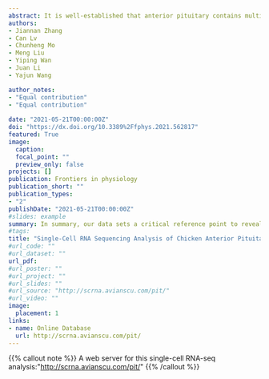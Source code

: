 ```yaml
---
abstract: It is well-established that anterior pituitary contains multiple endocrine cell populations, and each of them can secrete one/two hormone(s) to regulate vital physiological processes of vertebrates. However, the gene expression profiles of each pituitary cell population remains poorly characterized in most vertebrate groups. Here we analyzed the transcriptome of each cell population in adult chicken anterior pituitaries using single-cell RNA sequencing technology. The results showed that (1) four out of five known endocrine cell clusters have been identified and designated as the lactotrophs, thyrotrophs, corticotrophs, and gonadotrophs, respectively. Somatotrophs were not analyzed in the current study. Each cell cluster can express at least one known endocrine hormone, and novel marker genes (e.g., CD24 and HSPB1 in lactotrophs, NPBWR2 and NDRG1 in corticotrophs; DIO2 and SOUL in thyrotrophs, C5H11ORF96 and HPGDS in gonadotrophs) are identified. Interestingly, gonadotrophs were shown to abundantly express five peptide hormones FSH, LH, GRP, CART and RLN3; (2) four non-endocrine/secretory cell types, including endothelial cells (expressing IGFBP7 and CFD) and folliculo-stellate cells (FS-cells, expressing S100A6 and S100A10), were identified in chicken anterior pituitaries. Among them, FS-cells can express many growth factors, peptides (e.g., WNT5A, HBEGF, Activins, VEGFC, NPY, and BMP4), and progenitor/stem cell-associated genes (e.g., Notch signaling components, CDH1), implying that the FS-cell cluster may act as a paracrine/autocrine signaling center and enrich pituitary progenitor/stem cells; (3) sexually dimorphic expression of many genes were identified in most cell clusters, including gonadotrophs and lactotrophs. Taken together, our data provides a bird’s-eye view on the diverse aspects of anterior pituitaries, including cell composition, heterogeneity, cell-to-cell communication, and gene expression profiles, which facilitates our comprehensive understanding of vertebrate pituitary biology. 
authors:
- Jiannan Zhang
- Can Lv
- Chunheng Mo
- Meng Liu
- Yiping Wan
- Juan Li
- Yajun Wang

author_notes:
- "Equal contribution"
- "Equal contribution"
  
date: "2021-05-21T00:00:00Z"
doi: "https://dx.doi.org/10.3389%2Ffphys.2021.562817"
featured: True
image:
  caption:
  focal_point: ""
  preview_only: false
projects: []
publication: Frontiers in physiology
publication_short: ""
publication_types: 
- "2"
publishDate: "2021-05-21T00:00:00Z"
#slides: example
summary: In summary, our data sets a critical reference point to reveal the novel aspects of pituitary biology across vertebrates, and helps to figure out how the anterior pituitary, as a pivotal signal converging and output center for the brain and peripheral tissues, can orchestrate so many physiological processes (e.g., growth, reproduction, metabolism, and stress) to meet the changing physiological demands or pathological status observed in vertebrates, including birds and humans.
#tags:
title: "Single-Cell RNA Sequencing Analysis of Chicken Anterior Pituitary: A Bird’s-Eye View on Vertebrate Pituitary"
#url_code: ""
#url_dataset: ""
url_pdf:
#url_poster: ""
#url_project: ""
#url_slides: ""
#url_source: "http://scrna.avianscu.com/pit/"
#url_video: ""
image:
  placement: 1
links:
- name: Online Database
  url: http://scrna.avianscu.com/pit/
---
```

{{% callout note %}}
A web server for this single-cell RNA-seq analysis:"http://scrna.avianscu.com/pit/"
{{% /callout %}}
